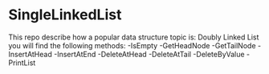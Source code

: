 # SingleLinkedList
This repo describe how a popular data structure topic is: Doubly Linked List you will find the following methods: -IsEmpty -GetHeadNode -GetTailNode -InsertAtHead -InsertAtEnd -DeleteAtHead -DeleteAtTail -DeleteByValue -PrintList
